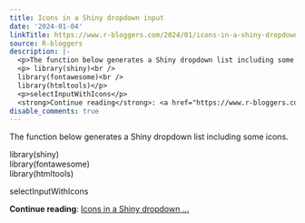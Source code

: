 ```yaml
---
title: Icons in a Shiny dropdown input
date: '2024-01-04'
linkTitle: https://www.r-bloggers.com/2024/01/icons-in-a-shiny-dropdown-input/
source: R-bloggers
description: |-
  <p>The function below generates a Shiny dropdown list including some icons.</p>
  <p> library(shiny)<br />
  library(fontawesome)<br />
  library(htmltools)</p>
  <p>selectInputWithIcons</p>
  <strong>Continue reading</strong>: <a href="https://www.r-bloggers.com/2024/01/icons-in-a-shiny-dropdown-input/">Icons in a Shiny dropdown ...
disable_comments: true
---
```

<p>The function below generates a Shiny dropdown list including some icons.</p>
<p> library(shiny)<br />
library(fontawesome)<br />
library(htmltools)</p>
<p>selectInputWithIcons</p>
<strong>Continue reading</strong>: <a href="https://www.r-bloggers.com/2024/01/icons-in-a-shiny-dropdown-input/">Icons in a Shiny dropdown ...